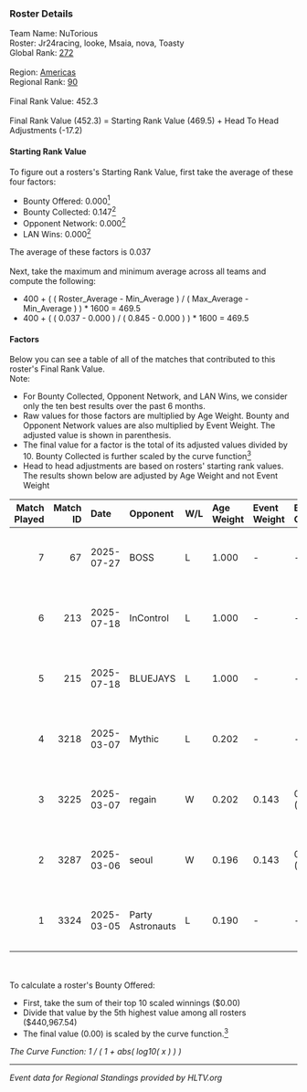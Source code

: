 ### Roster Details<br />
Team Name: NuTorious<br />
Roster: Jr24racing, looke, Msaia, nova, Toasty<br />
Global Rank: [272](../../standings_global_2025_08_04.md)<br />
<br />
Region: [Americas]( ../../standings_americas_2025_08_04.md)<br />
Regional Rank: [90]( ../../standings_americas_2025_08_04.md)<br />
<br />
Final Rank Value:  452.3<br />
<br />
Final Rank Value (452.3) = Starting Rank Value (469.5) + Head To Head Adjustments (-17.2)<br />

#### Starting Rank Value<br />
To figure out a rosters's Starting Rank Value, first take the average of these four factors:<br />
- Bounty Offered: 0.000[<sup>1</sup>](#table2)
- Bounty Collected: 0.147[<sup>2</sup>](#table1)
- Opponent Network: 0.000[<sup>2</sup>](#table1)
- LAN Wins: 0.000[<sup>2</sup>](#table1)

The average of these factors is 0.037<br />
<br />
Next, take the maximum and minimum average across all teams and compute the following:<br />
- 400 + ( ( Roster_Average - Min_Average ) / ( Max_Average - Min_Average ) ) * 1600 = 469.5
- 400 + ( ( 0.037 - 0.000 ) / ( 0.845 - 0.000 ) ) * 1600 = 469.5


#### Factors<br />
Below you can see a table of all of the matches that contributed to this roster's Final Rank Value.<br />
Note:<br />

- For Bounty Collected, Opponent Network, and LAN Wins, we consider only the ten best results over the past 6 months.
- Raw values for those factors are multiplied by Age Weight. Bounty and Opponent Network values are also multiplied by Event Weight. The adjusted value is shown in parenthesis.
- The final value for a factor is the total of its adjusted values divided by 10. Bounty Collected is further scaled by the curve function[<sup>3</sup>](#curveFunction)
- Head to head adjustments are based on rosters' starting rank values. The results shown below are adjusted by Age Weight and not Event Weight
<span id="table1"></span><br />


| Match Played | Match ID | Date       | Opponent         | W/L | Age Weight | Event Weight | Bounty Collected | Opponent Network | LAN Wins  | H2H Adj. | Roster                                   |
| -: | -: | :- | :- | :- | :- | :- | :- | :- | :- | -: | :- |
|            7 |       67 | 2025-07-27 | BOSS             | L   | 1.000      | -            | -                | -                | -         |    -5.47 | Jr24racing, looke, Msaia, nova, Toasty   |
|            6 |      213 | 2025-07-18 | InControl        | L   | 1.000      | -            | -                | -                | -         |   -11.88 | Jr24racing, looke, Msaia, nova, Toasty   |
|            5 |      215 | 2025-07-18 | BLUEJAYS         | L   | 1.000      | -            | -                | -                | -         |    -1.83 | Jr24racing, looke, Msaia, nova, Toasty   |
|            4 |     3218 | 2025-03-07 | Mythic           | L   | 0.202      | -            | -                | -                | -         |    -2.96 | icarus, Jr24racing, looke, Msaia, Toasty |
|            3 |     3225 | 2025-03-07 | regain           | W   | 0.202      | 0.143        | 0.001 (0.000)    | 0.043 (0.001)    | 0 (0.000) |     3.54 | icarus, Jr24racing, looke, Msaia, Toasty |
|            2 |     3287 | 2025-03-06 | seoul            | W   | 0.196      | 0.143        | 0.000 (0.000)    | 0.000 (0.000)    | 0 (0.000) |     2.48 | icarus, Jr24racing, looke, Msaia, Toasty |
|            1 |     3324 | 2025-03-05 | Party Astronauts | L   | 0.190      | -            | -                | -                | -         |    -1.08 | icarus, Jr24racing, looke, Msaia, Toasty |

<br />
<span id="table2"></span><br />
To calculate a roster's Bounty Offered:<br />

- First, take the sum of their top 10 scaled winnings ($0.00)
- Divide that value by the 5th highest value among all rosters ($440,967.54)
- The final value (0.00) is scaled by the curve function.[<sup>3</sup>](#curveFunction)

<span id="curveFunction"></span>_The Curve Function: 1 / ( 1 + abs( log10( x ) ) )_<br />

---
_Event data for Regional Standings provided by HLTV.org_<br />
